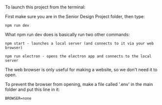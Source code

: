To launch this project from the terminal:

First make sure you are in the Senior Design Project folder, then type:
    
    npm run dev

What npm run dev does is basically run two other commands:

    npm start - launches a local server (and connects to it via your web browser)
    
    npm run electron - opens the electron app and connects to the local server


The web browser is only useful for making a website, so we don't need it to open.

To prevent the browser from opening, make a file called '.env' in the main folder and put this line in it:

    BROWSER=none
